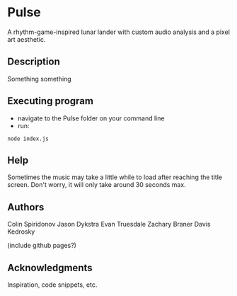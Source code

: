# Pulse
A rhythm-game-inspired lunar lander with custom audio analysis and a pixel art aesthetic.

## Description

Something something

## Executing program

* navigate to the Pulse folder on your command line
* run:
```
node index.js
```

## Help

Sometimes the music may take a little while to load after reaching the title screen. Don't worry, it will only take around 30 seconds max.

## Authors

Colin Spiridonov
Jason Dykstra
Evan Truesdale
Zachary Braner
Davis Kedrosky

(include github pages?)


## Acknowledgments

Inspiration, code snippets, etc.
